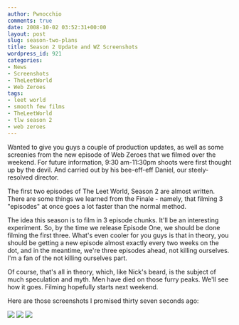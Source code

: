 ```yaml
---
author: Pwnocchio
comments: true
date: 2008-10-02 03:52:31+00:00
layout: post
slug: season-two-plans
title: Season 2 Update and WZ Screenshots
wordpress_id: 921
categories:
- News
- Screenshots
- TheLeetWorld
- Web Zeroes
tags:
- leet world
- smooth few films
- TheLeetWorld
- tlw season 2
- web zeroes
---
```


Wanted to give you guys a couple of production updates, as well as some screenies from the new episode of Web Zeroes that we filmed over the weekend. For future information, 9:30 am-11:30pm shoots were first thought up by the devil. And carried out by his bee-eff-eff Daniel, our steely-resolved director.

The first two episodes of The Leet World, Season 2 are almost written. There are some things we learned from the Finale - namely, that filming 3 "episodes" at once goes a lot faster than the normal method.

The idea this season is to film in 3 episode chunks. It'll be an interesting experiment. So, by the time we release Episode One, we should be done filming the first three. What's even cooler for you guys is that in theory, you should be getting a new episode almost exactly every two weeks on the dot, and in the meantime, we're three episodes ahead, not killing ourselves. I'm a fan of the not killing ourselves part.

Of course, that's all in theory, which, like Nick's beard, is the subject of much speculation and myth. Men have died on those furry peaks. We'll see how it goes. Filming hopefully starts next weekend.

Here are those screenshots I promised thirty seven seconds ago:

[![](http://smoothfewfilms.com/wp-content/uploads/2008/10/wzr101screen01-128x72.jpg)](http://smoothfewfilms.com/wp-content/uploads/2008/10/wzr101screen01.jpg) [![](http://smoothfewfilms.com/wp-content/uploads/2008/10/wzr101screen02-128x72.jpg)](http://smoothfewfilms.com/wp-content/uploads/2008/10/wzr101screen02.jpg) [![](http://smoothfewfilms.com/wp-content/uploads/2008/10/wzr101screen03-128x72.jpg)](http://smoothfewfilms.com/wp-content/uploads/2008/10/wzr101screen03.jpg)
